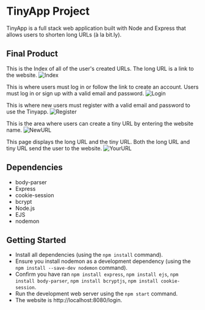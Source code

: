 # TinyApp Project

TinyApp is a full stack web application built with Node and Express that allows users to shorten long URLs (à la bit.ly).

## Final Product

This is the Index of all of the user's created URLs. The long URL is a link to the website.
![Index](https://user-images.githubusercontent.com/60591525/145494851-dc5ed238-5037-4938-83d6-074385a79451.png)

This is where users must log in or follow the link to create an account. Users must log in or sign up with a valid email and password.
![Login](https://user-images.githubusercontent.com/60591525/145494863-6164b729-4bde-4855-a0d9-615bd7945ba7.png)

This is where new users must register with a valid email and password to use the Tinyapp.
![Register](https://user-images.githubusercontent.com/60591525/145494883-938f96b7-0938-47a5-899f-5fb26d407255.png)

This is the area where users can create a tiny URL by entering the website name.
![NewURL](https://user-images.githubusercontent.com/60591525/145494936-d2a84eef-f92a-4c0a-9ed2-4f84cf826aa3.png)

This page displays the long URL and the tiny URL. Both the long URL and tiny URL send the user to the website.
![YourURL](https://user-images.githubusercontent.com/60591525/145494947-5d123a02-6c5b-423e-aa6a-1e459c4e8aa4.png)

## Dependencies

- body-parser
- Express
- cookie-session
- bcrypt
- Node.js
- EJS
- nodemon




## Getting Started

- Install all dependencies (using the `npm install` command).
- Ensure you install nodemon as a development dependency (using the `npm install --save-dev nodemon` command).
- Confirm you have ran `npm install express`, `npm install ejs`, `npm install body-parser`, `npm install bcryptjs`, `npm install cookie-session`.
- Run the development web server using the `npm start` command.
- The website is http://localhost:8080/login.
